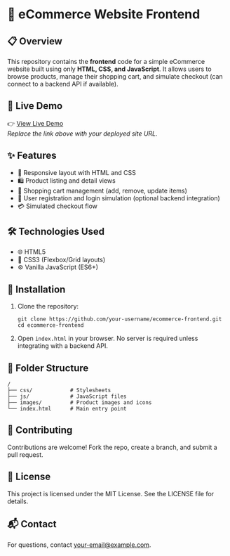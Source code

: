<!DOCTYPE html>
<html lang="en">
<head>
  <meta charset="UTF-8">
  
</head>
<body>

  <h1>🛒 eCommerce Website Frontend</h1>

  <h2>📋 Overview</h2>
  <p>
    This repository contains the <strong>frontend</strong> code for a simple eCommerce website built using only 
    <strong>HTML, CSS, and JavaScript</strong>. It allows users to browse products, manage their shopping cart, 
    and simulate checkout (can connect to a backend API if available).
  </p>

  <h2>🔗 Live Demo</h2>
  <p>
    👉 <a href="https://deograciasgraole.github.io/Chill-Academy-test./" target="_blank">View Live Demo</a><br>
    <em>Replace the link above with your deployed site URL.</em>
  </p>

  <h2>✨ Features</h2>
  <ul>
    <li>📱 Responsive layout with HTML and CSS</li>
    <li>🛍️ Product listing and detail views</li>
    <li>🛒 Shopping cart management (add, remove, update items)</li>
    <li>👤 User registration and login simulation (optional backend integration)</li>
    <li>💳 Simulated checkout flow</li>
  </ul>

  <h2>🛠️ Technologies Used</h2>
  <ul>
    <li>🌐 HTML5</li>
    <li>🎨 CSS3 (Flexbox/Grid layouts)</li>
    <li>⚙️ Vanilla JavaScript (ES6+)</li>
  </ul>

  <h2>🚀 Installation</h2>
  <ol>
    <li>Clone the repository:
      <pre><code>git clone https://github.com/your-username/ecommerce-frontend.git
cd ecommerce-frontend</code></pre>
    </li>
    <li>Open <code>index.html</code> in your browser. No server is required unless integrating with a backend API.</li>
  </ol>

  <h2>📁 Folder Structure</h2>
  <pre><code>/
├── css/            # Stylesheets
├── js/             # JavaScript files
├── images/         # Product images and icons
└── index.html      # Main entry point</code></pre>

  <h2>🤝 Contributing</h2>
  <p>Contributions are welcome! Fork the repo, create a branch, and submit a pull request.</p>

  <h2>📄 License</h2>
  <p>This project is licensed under the MIT License. See the LICENSE file for details.</p>

  <h2>📬 Contact</h2>
  <p>
    For questions, contact <a href="mailto:your-email@example.com">your-email@example.com</a>.
  </p>

</body>
</html>
